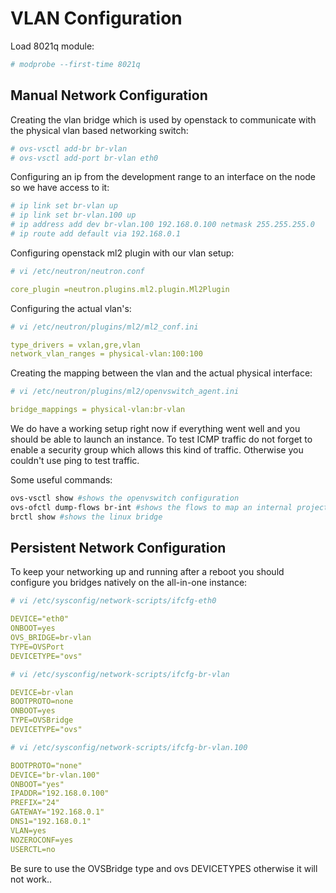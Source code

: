 # VLAN Configuration

Load 8021q module:

```bash
# modprobe --first-time 8021q
```

## Manual Network Configuration

Creating the vlan bridge which is used by openstack to communicate with the physical vlan based networking switch:

```bash
# ovs-vsctl add-br br-vlan
# ovs-vsctl add-port br-vlan eth0
```

Configuring an ip from the development range to an interface on the node so we have access to it:

```bash
# ip link set br-vlan up
# ip link set br-vlan.100 up
# ip address add dev br-vlan.100 192.168.0.100 netmask 255.255.255.0
# ip route add default via 192.168.0.1
```

Configuring openstack ml2 plugin with our vlan setup:

```bash
# vi /etc/neutron/neutron.conf
```

```yaml
core_plugin =neutron.plugins.ml2.plugin.Ml2Plugin
```

Configuring the actual vlan's:

```bash
# vi /etc/neutron/plugins/ml2/ml2_conf.ini
```

```yaml
type_drivers = vxlan,gre,vlan
network_vlan_ranges = physical-vlan:100:100
```

Creating the mapping between the vlan and the actual physical interface:

```bash
# vi /etc/neutron/plugins/ml2/openvswitch_agent.ini
```

```yaml
bridge_mappings = physical-vlan:br-vlan
```

We do have a working setup right now if everything went well and you should be able to launch an instance. To test ICMP traffic do not forget to enable a security group which allows this kind of traffic. Otherwise you couldn't use ping to test traffic.

Some useful commands:

```bash
ovs-vsctl show #shows the openvswitch configuration
ovs-ofctl dump-flows br-int #shows the flows to map an internal project tag to an actual vlan id
brctl show #shows the linux bridge
```

## Persistent Network Configuration

To keep your networking up and running after a reboot you should configure you bridges natively on the all-in-one instance:

```bash
# vi /etc/sysconfig/network-scripts/ifcfg-eth0
```

```yaml
DEVICE="eth0"
ONBOOT=yes
OVS_BRIDGE=br-vlan
TYPE=OVSPort
DEVICETYPE="ovs"
```

```bash
# vi /etc/sysconfig/network-scripts/ifcfg-br-vlan
```

```yaml
DEVICE=br-vlan
BOOTPROTO=none
ONBOOT=yes
TYPE=OVSBridge
DEVICETYPE="ovs"
```

```bash
# vi /etc/sysconfig/network-scripts/ifcfg-br-vlan.100
```

```yaml
BOOTPROTO="none"
DEVICE="br-vlan.100"
ONBOOT="yes"
IPADDR="192.168.0.100"
PREFIX="24"
GATEWAY="192.168.0.1"
DNS1="192.168.0.1"
VLAN=yes
NOZEROCONF=yes
USERCTL=no
```

Be sure to use the OVSBridge type and ovs DEVICETYPES otherwise it will not work..
